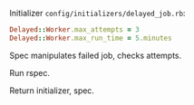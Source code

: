 Initializer `config/initializers/delayed_job.rb`:
```ruby
Delayed::Worker.max_attempts = 3
Delayed::Worker.max_run_time = 5.minutes
```
Spec manipulates failed job, checks attempts.

Run rspec.

Return initializer, spec.